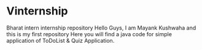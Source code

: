 # Vinternship
Bharat intern internship repository
Hello Guys, I am Mayank Kushwaha and this is my first repository 
Here you will find a java code for simple application of ToDoList & Quiz Application.
